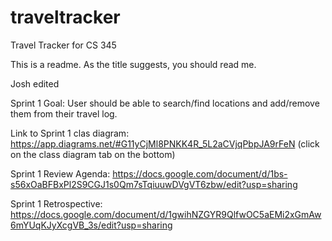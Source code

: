 # traveltracker
Travel Tracker for CS 345

This is a readme. As the title suggests, you should read me.

Josh edited

Sprint 1 Goal: User should be able to search/find locations and add/remove them from their travel log.

Link to Sprint 1 clas diagram: 
    https://app.diagrams.net/#G11yCjMl8PNKK4R_5L2aCVjqPbpJA9rFeN (click on the class diagram tab on the bottom)

Sprint 1 Review Agenda: 
    https://docs.google.com/document/d/1bs-s56xOaBFBxPl2S9CGJ1s0Qm7sTqiuuwDVgVT6zbw/edit?usp=sharing
    
Sprint 1 Retrospective: 
    https://docs.google.com/document/d/1gwihNZGYR9QlfwOC5aEMi2xGmAw6mYUqKJyXcgVB_3s/edit?usp=sharing
